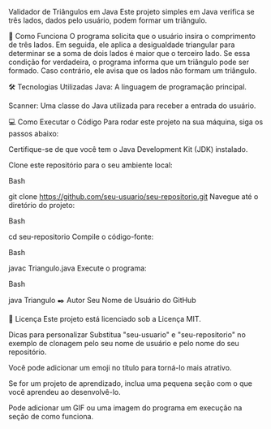 Validador de Triângulos em Java
Este projeto simples em Java verifica se três lados, dados pelo usuário, podem formar um triângulo.

🚀 Como Funciona
O programa solicita que o usuário insira o comprimento de três lados. Em seguida, ele aplica a desigualdade triangular para determinar se a soma de dois lados é maior que o terceiro lado. Se essa condição for verdadeira, o programa informa que um triângulo pode ser formado. Caso contrário, ele avisa que os lados não formam um triângulo.

🛠️ Tecnologias Utilizadas
Java: A linguagem de programação principal.

Scanner: Uma classe do Java utilizada para receber a entrada do usuário.

💻 Como Executar o Código
Para rodar este projeto na sua máquina, siga os passos abaixo:

Certifique-se de que você tem o Java Development Kit (JDK) instalado.

Clone este repositório para o seu ambiente local:

Bash

git clone https://github.com/seu-usuario/seu-repositorio.git
Navegue até o diretório do projeto:

Bash

cd seu-repositorio
Compile o código-fonte:

Bash

javac Triangulo.java
Execute o programa:

Bash

java Triangulo
✒️ Autor
Seu Nome de Usuário do GitHub

📄 Licença
Este projeto está licenciado sob a Licença MIT.

Dicas para personalizar
Substitua "seu-usuario" e "seu-repositorio" no exemplo de clonagem pelo seu nome de usuário e pelo nome do seu repositório.

Você pode adicionar um emoji no título para torná-lo mais atrativo.

Se for um projeto de aprendizado, inclua uma pequena seção com o que você aprendeu ao desenvolvê-lo.

Pode adicionar um GIF ou uma imagem do programa em execução na seção de como funciona.

